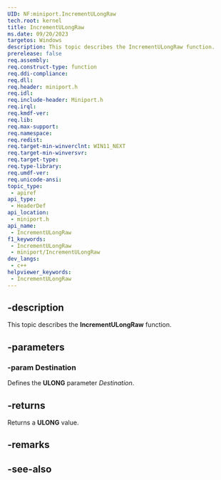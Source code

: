 ```yaml
---
UID: NF:miniport.IncrementULongRaw
tech.root: kernel
title: IncrementULongRaw
ms.date: 09/20/2023
targetos: Windows
description: This topic describes the IncrementULongRaw function.
prerelease: false
req.assembly: 
req.construct-type: function
req.ddi-compliance: 
req.dll: 
req.header: miniport.h
req.idl: 
req.include-header: Miniport.h
req.irql: 
req.kmdf-ver: 
req.lib: 
req.max-support: 
req.namespace: 
req.redist: 
req.target-min-winverclnt: WIN11_NEXT
req.target-min-winversvr: 
req.target-type: 
req.type-library: 
req.umdf-ver: 
req.unicode-ansi: 
topic_type:
 - apiref
api_type:
 - HeaderDef
api_location:
 - miniport.h
api_name:
 - IncrementULongRaw
f1_keywords:
 - IncrementULongRaw
 - miniport/IncrementULongRaw
dev_langs:
 - c++
helpviewer_keywords:
 - IncrementULongRaw
---
```


## -description

This topic describes the **IncrementULongRaw** function.

## -parameters

### -param Destination

Defines the **ULONG** parameter *Destination*.

## -returns

Returns a **ULONG** value.

## -remarks

## -see-also
